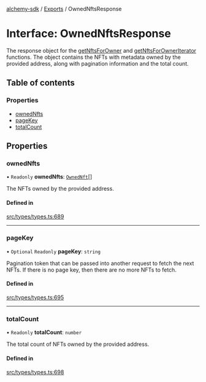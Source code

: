 [alchemy-sdk](../README.md) / [Exports](../modules.md) / OwnedNftsResponse

# Interface: OwnedNftsResponse

The response object for the [getNftsForOwner](../classes/NftNamespace.md#getnftsforowner) and
[getNftsForOwnerIterator](../classes/NftNamespace.md#getnftsforowneriterator) functions. The object contains the NFTs with
metadata owned by the provided address, along with pagination information and
the total count.

## Table of contents

### Properties

- [ownedNfts](OwnedNftsResponse.md#ownednfts)
- [pageKey](OwnedNftsResponse.md#pagekey)
- [totalCount](OwnedNftsResponse.md#totalcount)

## Properties

### ownedNfts

• `Readonly` **ownedNfts**: [`OwnedNft`](OwnedNft.md)[]

The NFTs owned by the provided address.

#### Defined in

[src/types/types.ts:689](https://github.com/alchemyplatform/alchemy-sdk-js/blob/dc20ee4/src/types/types.ts#L689)

___

### pageKey

• `Optional` `Readonly` **pageKey**: `string`

Pagination token that can be passed into another request to fetch the next
NFTs. If there is no page key, then there are no more NFTs to fetch.

#### Defined in

[src/types/types.ts:695](https://github.com/alchemyplatform/alchemy-sdk-js/blob/dc20ee4/src/types/types.ts#L695)

___

### totalCount

• `Readonly` **totalCount**: `number`

The total count of NFTs owned by the provided address.

#### Defined in

[src/types/types.ts:698](https://github.com/alchemyplatform/alchemy-sdk-js/blob/dc20ee4/src/types/types.ts#L698)
